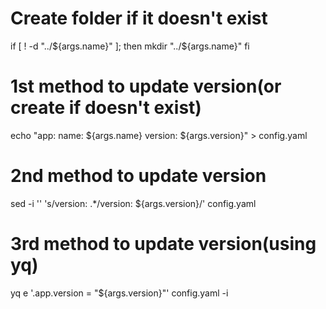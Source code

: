 # Create folder if it doesn't exist
if [ ! -d "../${args.name}" ]; then
mkdir "../${args.name}"
fi

# 1st method to update version(or create if doesn't exist)
echo "app:
  name: ${args.name} 
  version: ${args.version}" > config.yaml

# 2nd method to update version
sed -i '' 's/version: .*/version: ${args.version}/' config.yaml

# 3rd method to update version(using yq)
yq e '.app.version = "${args.version}"' config.yaml -i